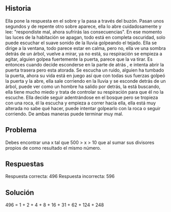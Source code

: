 ## Historia
Ella pone la respuesta en el sobre y la pasa a través del buzón. Pasan unos segundos y de repente otro sobre aparece, ella lo abre cuidadosamente y lee: "respondiste mal, ahora sufrirás las consecuencias". En ese momento las luces de la habitación se apagan, todo está en completa oscuridad, solo puede escuchar el suave sonido de la lluvia golpeando el tejado. Ella se dirige a la ventana, todo parece estar en calma, pero no, ella ve una sombra detrás de un árbol, vuelve a mirar, ya no está, su respiración se empieza a agitar, alguien golpea fuertemente la puerta, parece que la va tirar. Es entonces cuando decide esconderse en la parte de atrás , e intenta abrir la puerta trasera pero esta atorada. Se escucha un ruido, alguien ha tumbado la puerta, ahora su vida está en juego así que con todas sus fuerzas golpeó la puerta y la abre, ella sale corriendo en la lluvia y se esconde detrás de un árbol, puede ver como un hombre ha salido por detrás, la está buscando, ella tiene mucho miedo y trata de controlar su respiración para que él no la escuche. Ella decide seguir adentrándose en el bosque pero se tropieza con una roca, él la escucha y empieza a correr hacia ella, ella está muy alterada no sabe qué hacer, puede intentar golpearlo con la roca o seguir corriendo. De ambas maneras puede terminar muy mal.

## Problema
Debes encontrar una x tal que 500 > x > 10 que al sumar sus divisores propios de como resultado el mismo número.

## Respuestas
Respuesta correcta: 496
Respuesta incorrecta: 596

## Solución 
496 = 1 + 2 + 4 + 8 + 16 + 31 + 62 + 124 + 248
